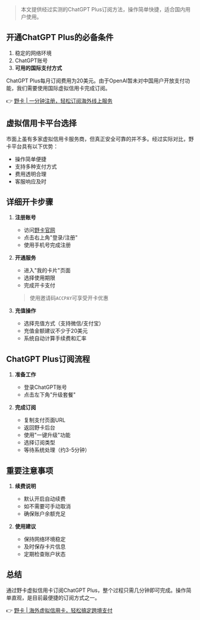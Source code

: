 > 本文提供经过实测的ChatGPT Plus订阅方法，操作简单快捷，适合国内用户使用。

## 开通ChatGPT Plus的必备条件

1. 稳定的网络环境
2. ChatGPT账号
3. **可用的国际支付方式**

ChatGPT Plus每月订阅费用为20美元。由于OpenAI暂未对中国用户开放支付功能，我们需要使用国际虚拟信用卡完成订阅。

👉 [野卡 | 一分钟注册，轻松订阅海外线上服务](https://bit.ly/bewildcard)

## 虚拟信用卡平台选择

市面上虽有多家虚拟信用卡服务商，但真正安全可靠的并不多。经过实际对比，野卡平台具有以下优势：
- 操作简单便捷
- 支持多种支付方式
- 费用透明合理
- 客服响应及时

## 详细开卡步骤

1. **注册账号**
   - 访问[野卡官网](https://bit.ly/bewildcard)
   - 点击右上角"登录/注册"
   - 使用手机号完成注册

2. **开通服务**
   - 进入"我的卡片"页面
   - 选择使用期限
   - 完成开卡支付
   > 使用邀请码`ACCPAY`可享受开卡优惠

3. **充值操作**
   - 选择充值方式（支持微信/支付宝）
   - 充值金额建议不少于20美元
   - 系统自动计算手续费和汇率

## ChatGPT Plus订阅流程

1. **准备工作**
   - 登录ChatGPT账号
   - 点击左下角"升级套餐"

2. **完成订阅**
   - 复制支付页面URL
   - 返回野卡后台
   - 使用"一键升级"功能
   - 选择订阅类型
   - 等待系统处理（约3-5分钟）

## 重要注意事项

1. **续费说明**
   - 默认开启自动续费
   - 如不需要可手动取消
   - 确保账户余额充足

2. **使用建议**
   - 保持网络环境稳定
   - 及时保存卡片信息
   - 定期检查账户状态

## 总结

通过野卡虚拟信用卡订阅ChatGPT Plus，整个过程只需几分钟即可完成。操作简单直观，是目前最便捷的订阅方式之一。

👉 [野卡 | 海外虚拟信用卡，轻松搞定跨境支付](https://bit.ly/bewildcard)